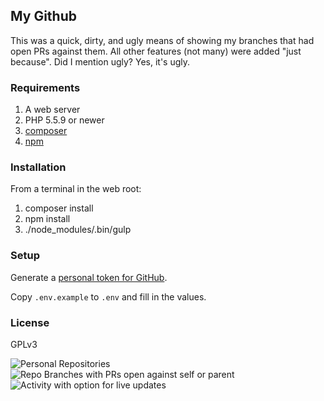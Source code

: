 ## My Github

This was a quick, dirty, and ugly means of showing my branches that had open PRs against them. All other features (not many) were added "just because". Did I mention ugly? Yes, it's ugly.

### Requirements

1. A web server
2. PHP 5.5.9 or newer
3. [composer](https://getcomposer.org/)
4. [npm](https://docs.npmjs.com/cli/install)

### Installation

From a terminal in the web root:

1. composer install
2. npm install
3. ./node_modules/.bin/gulp

### Setup

Generate a [personal token for GitHub](https://github.com/settings/tokens).

Copy `.env.example` to `.env` and fill in the values.

### License

GPLv3

![Personal Repositories](http://alan.direct/drop/2015-11-29_19-13-56.png)
![Repo Branches with PRs open against self or parent](http://alan.direct/drop/2015-11-29_19-14-31.png)
![Activity with option for live updates](http://alan.direct/drop/2015-11-29_19-20-11.png)